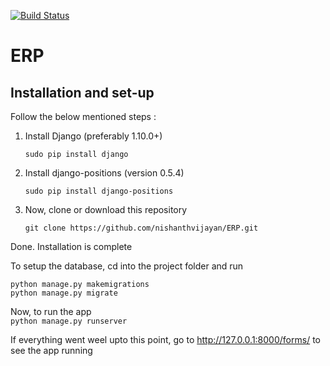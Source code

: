 [![Build Status](https://travis-ci.org/nishanthvijayan/ERP.svg?branch=master)](https://travis-ci.org/nishanthvijayan/ERP)
# ERP

## Installation and set-up

Follow the below mentioned steps :
  
1. Install Django (preferably 1.10.0+)  
  
	`sudo pip install django`

2. Install django-positions (version 0.5.4)  
  
	`sudo pip install django-positions`
    
3. Now, clone or download this repository

	`git clone https://github.com/nishanthvijayan/ERP.git`

Done. Installation is complete
  
To setup the database, cd into the project folder and run
```
python manage.py makemigrations
python manage.py migrate
```

Now, to run the app  
`python manage.py runserver`  
  
If everything went weel upto this point, go to http://127.0.0.1:8000/forms/  to see the app running


